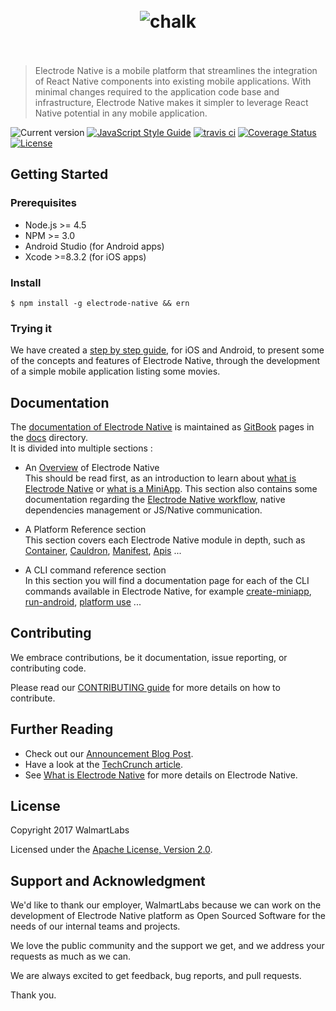 <h1 align="center">
	<br>
	<img src="https://cdn.rawgit.com/electrode-io/electrode-native/b3b3fcaf/docs/images/electrode-native.png" alt="chalk">
	<br>
  <br>
</h1>

> Electrode Native is a mobile platform that streamlines the integration of React Native components into existing mobile applications. With minimal changes required to the application code base and infrastructure, Electrode Native makes it simpler to leverage React Native potential in any mobile application.

![Current version](https://img.shields.io/npm/v/ern-local-cli.svg?label=current)
[![JavaScript Style Guide](https://img.shields.io/badge/code_style-standard-brightgreen.svg)](https://standardjs.com)
[![travis ci](https://travis-ci.org/electrode-io/electrode-native.svg?branch=master)](https://travis-ci.org/electrode-io/electrode-native?branch=master)
[![Coverage Status](https://coveralls.io/repos/github/electrode-io/electrode-native/badge.svg?branch=master&service=github)](https://coveralls.io/github/electrode-io/electrode-native?branch=master&service=github)
[![License](https://img.shields.io/badge/License-Apache%202.0-blue.svg)](https://opensource.org/licenses/Apache-2.0)

## Getting Started

### Prerequisites

- Node.js >= 4.5
- NPM >= 3.0
- Android Studio (for Android apps)
- Xcode >=8.3.2 (for iOS apps)

### Install

```console
$ npm install -g electrode-native && ern
```

### Trying it

We have created a [step by step guide], for iOS and Android, to present some of the concepts and features of Electrode Native, through the development of a simple mobile application listing some movies.

## Documentation

The [documentation of Electrode Native] is maintained as [GitBook] pages in the [docs](/docs) directory.  
It is divided into multiple sections :

- An [Overview] of Electrode Native  
This should be read first, as an introduction to learn about [what is Electrode Native] or [what is a MiniApp]. This section also contains some documentation regarding the [Electrode Native workflow], native dependencies management or JS/Native communication.

- A Platform Reference section  
This section covers each Electrode Native module in depth, such as [Container], [Cauldron], [Manifest], [Apis] ...

- A CLI command reference section  
In this section you will find a documentation page for each of the CLI commands available in Electrode Native, for example [create-miniapp], 
[run-android], [platform use] ...

## Contributing

We embrace contributions, be it documentation, issue reporting, or contributing code.

Please read our [CONTRIBUTING guide](docs/overview/contributing.md) for more details on how to contribute.

## Further Reading

- Check out our [Announcement Blog Post].
- Have a look at the [TechCrunch article].
- See [What is Electrode Native] for more details on Electrode Native.

## License

Copyright 2017 WalmartLabs

Licensed under the [Apache License, Version 2.0].

## Support and Acknowledgment

We'd like to thank our employer, WalmartLabs because we can work on the development of Electrode Native platform as Open Sourced Software for the needs of our internal teams and projects. 

We love the public community and the support we get, and we address your requests as much as we can.  

We are always excited to get feedback, bug reports, and pull requests.  

Thank you.

[react-native]: https://github.com/facebook/react-native

[TechCrunch article]: https://techcrunch.com/2017/09/29/walmart-labs-open-sources-its-tool-for-bringing-react-native-to-existing-mobile-apps/?ncid=mobilenavtrend

[Announcement Blog Post]: https://medium.com/walmartlabs/electrode-native-the-platform-for-integrating-react-native-into-your-apps-129cbabda7b8

[documentation of electrode native]: https://electrode.gitbooks.io/electrode-native/

[Getting Started with Electrode Native]: https://electrode.gitbooks.io/electrode-native/content/getting-started/getting-started.html

[apache license, version 2.0]: https://www.apache.org/licenses/LICENSE-2.0

[gitbook]: https://www.gitbook.com/

[what is electrode native]: https://electrode.gitbooks.io/electrode-native/overview/what-is-ern.html

[step by step guide]: https://electrode.gitbooks.io/electrode-native/getting-started/getting-started.html

[overview]: https://electrode.gitbooks.io/electrode-native/overview/what-is-ern.html

[what is Electrode Native]: https://electrode.gitbooks.io/electrode-native/overview/what-is-ern.html

[what is a MiniApp]: https://electrode.gitbooks.io/electrode-native/overview/what-is-a-miniapp.html

[Electrode Native workflow]: https://electrode.gitbooks.io/electrode-native/overview/ern-workflow.html

[Container]: https://electrode.gitbooks.io/electrode-native/platform-parts/container.html

[Cauldron]: https://electrode.gitbooks.io/electrode-native/platform-parts/cauldron.html

[Manifest]: https://electrode.gitbooks.io/electrode-native/platform-parts/manifest.html

[apis]: https://electrode.gitbooks.io/electrode-native/platform-parts/apis.html

[create-miniapp]: https://electrode.gitbooks.io/electrode-native/cli/create-miniapp.html

[run-android]: https://electrode.gitbooks.io/electrode-native/cli/run-android.html

[platform use]: https://electrode.gitbooks.io/electrode-native/cli/platform/use.html
